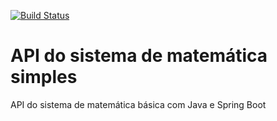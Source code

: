 [![Build Status](https://travis-ci.org/thiagoslaraujo/simple-math-api.svg?branch=master)](https://travis-ci.org/thiagoslaraujo/simple-math-api)

# API do sistema de matemática simples
API do sistema de matemática básica com Java e Spring Boot
